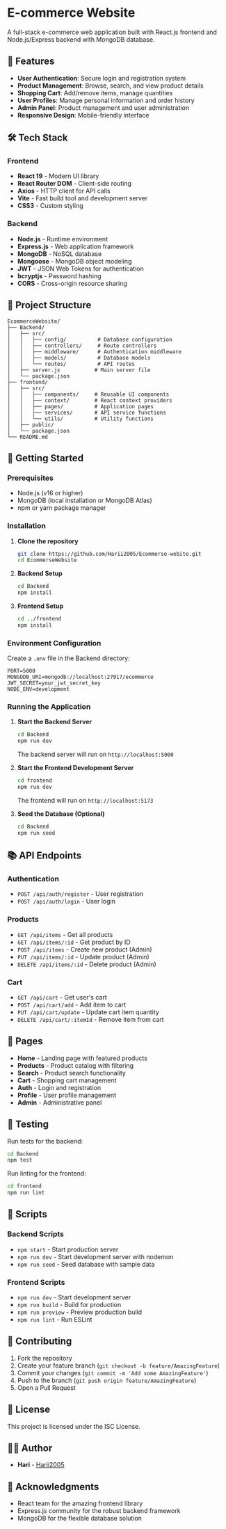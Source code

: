 # E-commerce Website

A full-stack e-commerce web application built with React.js frontend and Node.js/Express backend with MongoDB database.

## 🚀 Features

- **User Authentication**: Secure login and registration system
- **Product Management**: Browse, search, and view product details
- **Shopping Cart**: Add/remove items, manage quantities
- **User Profiles**: Manage personal information and order history
- **Admin Panel**: Product management and user administration
- **Responsive Design**: Mobile-friendly interface

## 🛠️ Tech Stack

### Frontend
- **React 19** - Modern UI library
- **React Router DOM** - Client-side routing
- **Axios** - HTTP client for API calls
- **Vite** - Fast build tool and development server
- **CSS3** - Custom styling

### Backend
- **Node.js** - Runtime environment
- **Express.js** - Web application framework
- **MongoDB** - NoSQL database
- **Mongoose** - MongoDB object modeling
- **JWT** - JSON Web Tokens for authentication
- **bcryptjs** - Password hashing
- **CORS** - Cross-origin resource sharing

## 📁 Project Structure

```
EcommerceWebsite/
├── Backend/
│   ├── src/
│   │   ├── config/          # Database configuration
│   │   ├── controllers/     # Route controllers
│   │   ├── middleware/      # Authentication middleware
│   │   ├── models/          # Database models
│   │   └── routes/          # API routes
│   ├── server.js           # Main server file
│   └── package.json
├── frontend/
│   ├── src/
│   │   ├── components/     # Reusable UI components
│   │   ├── context/        # React context providers
│   │   ├── pages/          # Application pages
│   │   ├── services/       # API service functions
│   │   └── utils/          # Utility functions
│   ├── public/
│   └── package.json
└── README.md
```

## 🚦 Getting Started

### Prerequisites

- Node.js (v16 or higher)
- MongoDB (local installation or MongoDB Atlas)
- npm or yarn package manager

### Installation

1. **Clone the repository**
   ```bash
   git clone https://github.com/Harii2005/Ecommerse-webite.git
   cd EcommerseWebsite
   ```

2. **Backend Setup**
   ```bash
   cd Backend
   npm install
   ```

3. **Frontend Setup**
   ```bash
   cd ../frontend
   npm install
   ```

### Environment Configuration

Create a `.env` file in the Backend directory:

```env
PORT=5000
MONGODB_URI=mongodb://localhost:27017/ecommerce
JWT_SECRET=your_jwt_secret_key
NODE_ENV=development
```

### Running the Application

1. **Start the Backend Server**
   ```bash
   cd Backend
   npm run dev
   ```
   The backend server will run on `http://localhost:5000`

2. **Start the Frontend Development Server**
   ```bash
   cd frontend
   npm run dev
   ```
   The frontend will run on `http://localhost:5173`

3. **Seed the Database (Optional)**
   ```bash
   cd Backend
   npm run seed
   ```

## 📚 API Endpoints

### Authentication
- `POST /api/auth/register` - User registration
- `POST /api/auth/login` - User login

### Products
- `GET /api/items` - Get all products
- `GET /api/items/:id` - Get product by ID
- `POST /api/items` - Create new product (Admin)
- `PUT /api/items/:id` - Update product (Admin)
- `DELETE /api/items/:id` - Delete product (Admin)

### Cart
- `GET /api/cart` - Get user's cart
- `POST /api/cart/add` - Add item to cart
- `PUT /api/cart/update` - Update cart item quantity
- `DELETE /api/cart/:itemId` - Remove item from cart

## 🎨 Pages

- **Home** - Landing page with featured products
- **Products** - Product catalog with filtering
- **Search** - Product search functionality
- **Cart** - Shopping cart management
- **Auth** - Login and registration
- **Profile** - User profile management
- **Admin** - Administrative panel

## 🧪 Testing

Run tests for the backend:
```bash
cd Backend
npm test
```

Run linting for the frontend:
```bash
cd frontend
npm run lint
```

## 📝 Scripts

### Backend Scripts
- `npm start` - Start production server
- `npm run dev` - Start development server with nodemon
- `npm run seed` - Seed database with sample data

### Frontend Scripts
- `npm run dev` - Start development server
- `npm run build` - Build for production
- `npm run preview` - Preview production build
- `npm run lint` - Run ESLint

## 🤝 Contributing

1. Fork the repository
2. Create your feature branch (`git checkout -b feature/AmazingFeature`)
3. Commit your changes (`git commit -m 'Add some AmazingFeature'`)
4. Push to the branch (`git push origin feature/AmazingFeature`)
5. Open a Pull Request

## 📄 License

This project is licensed under the ISC License.

## 👨‍💻 Author

- **Hari** - [Harii2005](https://github.com/Harii2005)

## 🙏 Acknowledgments

- React team for the amazing frontend library
- Express.js community for the robust backend framework
- MongoDB for the flexible database solution